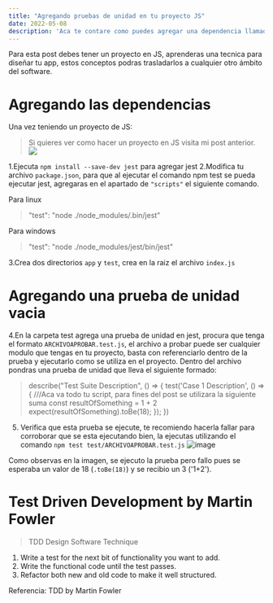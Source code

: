 ```yaml
---
title: "Agregando pruebas de unidad en tu proyecto JS"
date: 2022-05-08
description: 'Aca te contare como puedes agregar una dependencia llamada jest para realizar pruebas de unidad'
---
```

Para esta post debes tener un proyecto en JS, aprenderas una tecnica para diseñar tu app, estos conceptos podras trasladarlos a cualquier otro ámbito del software.
# Agregando las dependencias
Una vez teniendo un proyecto de JS:
>Si quieres ver como hacer un proyecto en JS visita mi post anterior.
<a href="https://dennisperez97.github.io/my_launchx_blog/posts/post_2/" target="_blank"><img src="https://img.shields.io/badge/Check%20Post-Creacion%20de%20proyecto%20JS-blue"></a>


1.Ejecuta `npm install --save-dev jest` para agregar jest
2.Modifica tu archivo `package.json`, para que al ejecutar el comando npm test se pueda ejecutar jest, agregaras en el apartado de `"scripts"` el siguiente comando.

Para linux
> "test": "node ./node_modules/.bin/jest"

Para windows

> "test": "node ./node_modules/jest/bin/jest"

3.Crea dos directorios `app` y `test`, crea en la raiz el archivo `index.js`

# Agregando una prueba de unidad vacia

4.En la carpeta test agrega una prueba de unidad en jest, procura que tenga el formato `ARCHIVOAPROBAR.test.js`, el archivo a probar puede ser cualquier modulo que tengas en tu proyecto, basta con referenciarlo dentro de la prueba y ejecutarlo como se utiliza en el proyecto.
Dentro del archivo pondras una prueba de unidad que lleva el siguiente formado:

>describe("Test Suite Description", () => {
  test('Case 1 Description', () => {
  ///Aca va todo tu script, para fines del post se utilizara la siguiente suma
    const resultOfSomething = 1 + 2
    expect(resultOfSomething).toBe(18);
  });
})
5. Verifica que esta prueba se ejecute, te recomiendo hacerla fallar para corroborar que se esta ejecutando bien, la ejecutas utilizando el comando `npm test test/ARCHIVOAPROBAR.test.js`
![image](https://user-images.githubusercontent.com/99489937/167312722-8f27f989-8a97-43dd-8dd9-8f1972d9bc47.png)

Como observas en la imagen, se ejecuto la prueba pero fallo pues se esperaba un valor de 18 (`.toBe(18)`) y se recibio un 3 ('1+2').

# Test Driven Development by Martin Fowler
>TDD Design Software Technique

1. Write a test for the next bit of functionality you want to add.
2. Write the functional code until the test passes.
3. Refactor both new and old code to make it well structured.

Referencia: TDD by Martin Fowler
